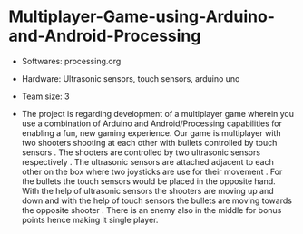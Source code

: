 # Multiplayer-Game-using-Arduino-and-Android-Processing
- Softwares: processing.org
- Hardware: Ultrasonic sensors, touch sensors, arduino uno
- Team size: 3

- The project is regarding development of a multiplayer game wherein you use a combination of Arduino and Android/Processing capabilities for enabling a fun, new gaming experience. Our game is multiplayer with two shooters shooting at each other with bullets controlled by touch sensors . The shooters are controlled by two ultrasonic sensors
respectively . The ultrasonic sensors are attached adjacent to each other on the box where two joysticks are use for their movement . For the bullets the touch
sensors would be placed in the opposite hand. With the help of ultrasonic sensors the shooters are moving up and down and with the help of touch sensors the bullets are moving towards the opposite shooter . There is an enemy also in the middle for bonus points hence making it single player.
